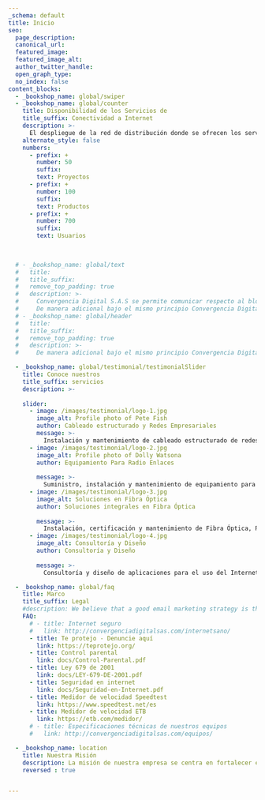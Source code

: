 ```yaml
---
_schema: default
title: Inicio
seo:
  page_description:
  canonical_url:
  featured_image:
  featured_image_alt:
  author_twitter_handle:
  open_graph_type:
  no_index: false
content_blocks:
  - _bookshop_name: global/swiper
  - _bookshop_name: global/counter
    title: Disponibilidad de los Servicios de 
    title_suffix: Conectividad a Internet
    description: >-
      El despliegue de la red de distribución donde se ofrecen los servicios de conectividad a Internet por parte de Convergencia Digital esta basado en tecnología Wi-Fi de largo alcance por lo que la disponibilidad del servicio es del 99,6%.
    alternate_style: false
    numbers:
      - prefix: +
        number: 50
        suffix: 
        text: Proyectos
      - prefix: +
        number: 100
        suffix:
        text: Productos
      - prefix: +
        number: 700
        suffix: 
        text: Usuarios
 
  

  # - _bookshop_name: global/text
  #   title: 
  #   title_suffix: 
  #   remove_top_padding: true
  #   description: >-
  #     Convergencia Digital S.A.S se permite comunicar respecto al bloqueo de contenidos, que NO se realiza por ningún motivo guardando el principio de neutralidad en la prestación del servicio, salvo aquellos que por disposición legal se deba realizar (contenido de pornografía infantil con base en la ley 679 de 2001), sin el consentimiento expreso del usuario.
  #     De manera adicional bajo el mismo principio Convergencia Digital S.A.S realiza practicas de gestión de trafico Razonables y no discriminatorias respecto a otros proveedores de servicio, contenidos o protocolos de red específicos.
  # - _bookshop_name: global/header
  #   title: 
  #   title_suffix: 
  #   remove_top_padding: true
  #   description: >-
  #     De manera adicional bajo el mismo principio Convergencia Digital S.A.S realiza practicas de gestión de trafico Razonables y no discriminatorias respecto a otros proveedores de servicio, contenidos o protocolos de red específicos.

  - _bookshop_name: global/testimonial/testimonialSlider
    title: Conoce nuestros 
    title_suffix: servicios
    description: >-
      
    slider:
      - image: /images/testimonial/logo-1.jpg
        image_alt: Profile photo of Pete Fish
        author: Cableado estructurado y Redes Empresariales
        message: >-
          Instalación y mantenimiento de cableado estructurado de redes de telecomunicaciones y de redes empresariales. Instalación y gestión de zonas Wi-fi.
      - image: /images/testimonial/logo-2.jpg
        image_alt: Profile photo of Dolly Watsona
        author: Equipamiento Para Radio Enlaces
        
        message: >-
          Suministro, instalación y mantenimiento de equipamiento para el radio enlace PtP y PtMP aplicado tanto a proyectos corporativos, como gubernamentales.
      - image: /images/testimonial/logo-3.jpg
        image_alt: Soluciones en Fibra Óptica
        author: Soluciones integrales en Fibra Óptica
         
        message: >-
          Instalación, certificación y mantenimiento de Fibra Óptica, Red Óptica Pasiva con Capacidad de Gigabit y Red de Actividad en Nodo (GPON/AON)
      - image: /images/testimonial/logo-4.jpg
        image_alt: Consultoría y Diseño
        author: Consultoría y Diseño
         
        message: >-
          Consultoría y diseño de aplicaciones para el uso del Internet de las cosas en proyectos de domótica e inmótica, ahorro energético, seguridad y accesibilidad para casas Inteligentes.

  - _bookshop_name: global/faq
    title: Marco
    title_suffix: Legal
    #description: We believe that a good email marketing strategy is the key to growth. So we’re helping you grow your business with tools and resources that make email marketing easy.
    FAQ:
      # - title: Internet seguro
      #   link: http://convergenciadigitalsas.com/internetsano/
      - title: Te protejo - Denuncie aquí
        link: https://teprotejo.org/
      - title: Control parental
        link: docs/Control-Parental.pdf
      - title: Ley 679 de 2001
        link: docs/LEY-679-DE-2001.pdf
      - title: Seguridad en internet
        link: docs/Seguridad-en-Internet.pdf
      - title: Medidor de velocidad Speedtest
        link: https://www.speedtest.net/es
      - title: Medidor de velocidad ETB
        link: https://etb.com/medidor/
      # - title: Especificaciones técnicas de nuestros equipos
      #   link: http://convergenciadigitalsas.com/equipos/

  - _bookshop_name: location
    title: Nuestra Misión
    description: La misión de nuestra empresa se centra en fortalecer el área tecnológica de la región, convirtiéndola en un pilar fundamental para lograr un incremento de la productividad y competitividad de nuestro departamento y un mayor impacto socio económico en el ámbito nacional.
    reversed : true


---
```

